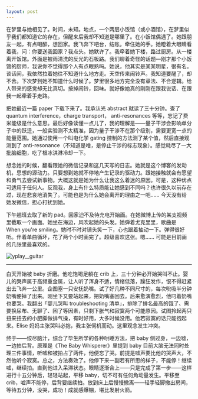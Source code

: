 ```yaml
---
layout: post
---
```


在梦里与她相见了。时间，未知。地点，一个两层小饭馆（或小酒馆），在梦里似乎我们都知道它的存在，但醒来后我却不知道是哪里了。在小饭馆偶遇了。她跟朋友一起，有点喝醉，想回家。我飞奔下吧台，结账。牵住她的手。她瞪着大眼睛看着我，问：你要送我回家？我点头。她默许了。我牵着她下楼，路过厨房。从一楼离开饭馆。外面是被雨清洗的反光的石板路。我们聊着奇怪的话题—刚才那个小饭馆的厨师，我说你不觉得那个人有点眼熟吗。她说，他其实是某某明星，很有名。谈话间，我依然拉着她往不知道什么地方走。天空传来闹铃声。我知道要醒了，却不舍。下次梦到她不知道什么时候了。梦里很多地方完全没有章法、不合逻辑。给人带来的感觉却无比真切。按掉闹铃，回味。就好像她真的刚刚在跟我说话、在跟我一起牵着手走路。

把她最近一篇 paper 下载下来了。我承认光 abstract 就读了三十分钟。查了 quantum interference，charge transport， anti-resonances 等等，忘记了费米能级是什么意思。最后好像读懂一点儿了，我的理解是——量子干涉会影响单分子中的跃迁，一般实验测不太精准，因为量子干涉不在那个级别，需要更宽一点的能量范围。她通过使用一个叫电化学 gating 控制的方法测了某个值，然后直接观测到了 anti-resonance（不知道是啥，是停止干涉的标志现象）。感觉耗尽了一大批脑细胞，吃了根冰淇淋冷却一下。

想念她的时候，翻看跟她的微信记录和这几天写的日志。她就是这个博客的发动机，思想的源动力。只要想到她就不停地产生记录的驱动力。跟她接触就会有愿望和勇气去尝试新事物。大概这就是她为什么让我这么着迷的原因。可是，这种优点可适用于任何人。反观我，身上有什么特质能让她感到不同吗？也许很久以前存在过，现在悲哀地消失了。可能也是为什么她会离开的理由之一吧…… 今天没有给她发微信，担心打扰到她。

下午翘班去取了新的 pad。回家迫不及待充电开始画。在她微博上传的某支视频里截取一个画面。她坐在海边，风吹起她的头发。她弹着尤克里里，歌曲是 When you're smiling。她时不时对镜头笑一下，心也跟着抽动一下。弹得很好听。伴着单曲循环，花了两个小时画完了。超级喜欢这张。嗯…… 可能是目前画的几张里最喜欢的。

![yplay__guitar](https://user-images.githubusercontent.com/7303373/136137716-49e6bcce-4420-4a4d-8985-24e27ac251c4.jpg)

***

白天开始被 baby 折磨。他吃饱喝足躺在 crib 上，三十分钟必开始哭叫不止。婴儿的哭声属于高频重金属，让人听了浑身不适，情绪低落，躁狂发作，恨不得赶紧出去飞奔一公里。企图塞一只安抚奶嘴。试了好几种不同尺寸的，每次吮吸半分钟奶嘴便掉了出来。刚坐下又要站起来，把奶嘴塞回去。后来愈演愈烈，他叼着奶嘴也要哭。我翻出「婴儿哭叫 troubleshooting 清单」，排除了排名最高的饿了、需要换尿布、无聊了、困了等因素，只剩下胀气和寂寞两个可能原因。试图拎起两只扭来扭去的小肥脚做排气操，有时好用，大多时候没用。他若寂寞的话只能抱起来。Elise 妈妈主张哭叫必抱，我主张伺机而动。这里观念发生冲突。

终于——绞尽脑汁，综合了毕生所学的各种哄睡方法，把 baby 侧过身，一边嘘，一边拍后背。原理是《The Baby Whisperer》里提到 baby 目前大脑无法同时处理三件事情，听嘘和被拍占了两件，他便忘了哭。前提是嘘声要比他的哭声大，不然他听个寂寞。总之，方法奏效了。他停下来一副若有所思的样子，不能停！继续嘘，继续拍。直到他进入呆滞状态。眼睛逐渐合上——只是完成了第一步——这样进行十五分钟后，轻轻站起，平移 baby，切不可有任何角动量发生。平移至 crib，嘘声不能停，后背要继续拍。放到床上后慢慢撤离——轻手轻脚撤出房间，等待五分钟，没哭，成功！成就感爆棚，堪比发射火箭。